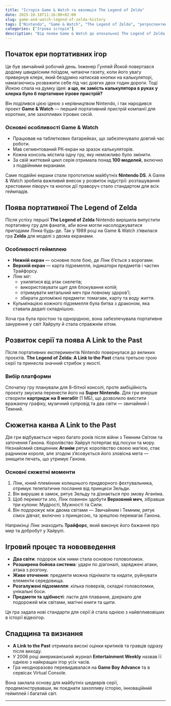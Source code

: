 ```yaml
---
title: "Історія Game & Watch та еволюція The Legend of Zelda"
date: 2025-10-18T11:16:00+02:00
slug: game-and-watch-legend-of-zelda-history
tags: ["Nintendo", "Game & Watch", "The Legend of Zelda", "ретроспектива", "ігри", "Zelda"]
categories: ["Ігрова історія"]
description: "Від появи Game & Watch до епохальної The Legend of Zelda: A Link to the Past — повна історія розвитку портативних ігор та культової серії."
---
```


## Початок ери портативних ігор

Це був звичайний робочий день. Інженер Гунпей Йокой повертався додому швидкісним поїздом, читаючи газету, коли його увагу привернув клерк, який бездумно натискав кнопки на калькуляторі, намагаючись розважити себе під час довгих двох годин дороги. Тоді Йокою спала на думку ідея: **а що, як замість калькулятора в руках у клерка було б портативне ігрове пристрій?**

Він поділився цією ідеєю з керівництвом Nintendo, і так народився проект **Game & Watch** — перший портативний пристрій компанії для коротких, але захопливих ігрових сесій.

### Основні особливості Game & Watch

- Працював на таблеткових батарейках, що забезпечувало довгий час роботи.
- Мав сегментований РК-екран на зразок калькуляторів.
- Кожна консоль містила одну гру, яку неможливо було змінити.
- За свій життєвий цикл серія отримала понад **100 моделей**, включно з подвійними екранами.

Саме подвійні екрани стали прототипом майбутніх **Nintendo DS**. А Game & Watch зробила важливий внесок у розвиток індустрії: розташування хрестовини ліворуч та кнопок дії праворуч стало стандартом для всіх геймпадів.

## Поява портативної The Legend of Zelda

Після успіху першої **The Legend of Zelda** Nintendo вирішила випустити портативну гру для фанатів, аби вони могли насолоджуватися пригодами Лінка будь-де. Так у 1989 році на Game & Watch з’явилася гра **Zelda** для моделі з двома екранами.

### Особливості геймплею

- **Нижній екран** — основне поле бою, де Лінк б’ється з ворогами.
- **Верхній екран** — карта підземелля, індикатори предметів і частин Трайфорсу.
- Лінк міг:
  - ухилятися від атак скелетів;
  - використовувати щит для блокування копій;
  - отримувати метальний меч при повному здоров’ї;
  - збирати допоміжні предмети: томагавк, карту та воду життя.
- Кульмінацією кожного підземелля була битва з драконом, яка ставала дедалі складнішою.

Хоча гра була простою та однорідною, вона забезпечувала портативне занурення у світ Хайрулу й стала справжнім хітом.

## Розвиток серії та поява A Link to the Past

Після портативних експериментів Nintendo повернулася до великих проєктів. **The Legend of Zelda: A Link to the Past** стала третьою грою серії та принесла значний стрибок у якості.

### Вибір платформи

Спочатку гру планували для 8-бітної консолі, проте амбіційність проєкту змусила перенести його на **Super Nintendo**. Для гри вперше створили **картридж на 8 мегабіт** (1 МБ), що дозволило вмістити вражаючу графіку, музичний супровід та два світи — звичайний і Темний.

## Сюжетна канва A Link to the Past

Дія гри відбувається через багато років після війни з Темним Світом та заточення Ганона. Королівство Хайрул потерпає від посухи та мору. Незнайомий священник **Аганім** рятує королівство своєю магією, стає радником короля, але згодом з’ясовується його зловісна мета — знищити печать, що утримує Ганона.

### Основні сюжетні моменти

1. Лінк, юний племінник колишнього придворного фехтувальника, отримує телепатичне послання від принцеси Зельди.
2. Він вирушає в замок, рятує Зельду та дізнається про змову Аганіма.
3. Щоб перемогти зло, Лінк повинен здобути **Верховний меч**, зібравши три кулони: Мудрості, Мужності та Сили.
4. Він подорожує між двома світами — Звичайним і Темним, рятує сімох дівчат, включно з принцесою, та зрештою перемагає Ганона.

Наприкінці Лінк знаходить **Трайфорс**, який виконує його бажання про мир та добробут у Хайрулі.

## Ігровий процес та нововведення

- **Два світи**: подорож між ними стала основою головоломок.
- **Розширена бойова система**: удари по діагоналі, заряджені атаки, атака з розгону.
- **Живе оточення**: предмети можна піднімати та кидати, руйнувати елементи середовища.
- **Розгалужені підземелля**: кілька поверхів, складні головоломки, унікальні боси.
- **Предмети та здібності**: ласти для плавання, дзеркало для подорожей між світами, магічні книги та щити.

Ця гра задала нові стандарти для серії й стала однією з найвпливовіших в історії відеоігор.

## Спадщина та визнання

- **A Link to the Past** отримала високі оцінки критиків та гравців одразу після виходу.
- У 2006 році американський журнал **Entertainment Weekly** назвав її однією з найкращих ігор усіх часів.
- Гра неодноразово перевидавалася на **Game Boy Advance** та в сервісах Virtual Console.

Вона заклала основу для майбутніх шедеврів серії, продемонструвавши, як поєднати захопливу історію, інноваційний геймплей і багатий світ.

---
